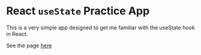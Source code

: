 # React `useState` Practice App

This is a very simple app designed to get me familiar with the useState hook in React.

See the page [here](https://64b099058031355d429f937e--fluffy-licorice-4531f4.netlify.app/)

